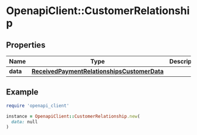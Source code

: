 # OpenapiClient::CustomerRelationship

## Properties

| Name | Type | Description | Notes |
| ---- | ---- | ----------- | ----- |
| **data** | [**ReceivedPaymentRelationshipsCustomerData**](ReceivedPaymentRelationshipsCustomerData.md) |  |  |

## Example

```ruby
require 'openapi_client'

instance = OpenapiClient::CustomerRelationship.new(
  data: null
)
```

